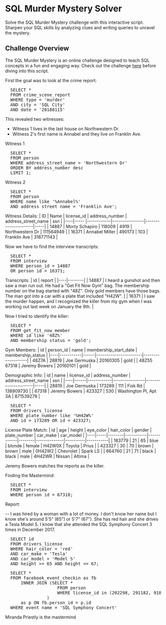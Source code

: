 # SQL Murder Mystery Solver

Solve the SQL Murder Mystery challenge with this interactive script. Sharpen your SQL skills by analyzing clues and writing queries to unravel the mystery.

## Challenge Overview

The SQL Murder Mystery is an online challenge designed to teach SQL concepts in a fun and engaging way. Check out the challenge [here](https://mystery.knightlab.com/) before diving into this script.

First the goal was to look at the crime report:

<pre>
  SELECT *
  FROM crime_scene_report
  WHERE type = 'murder'
  AND city = 'SQL City'
  AND date = '20180115'
</pre>
  
This revealed two witnesses:
*  Witness 1 lives in the last house on Northwestern Dr.
*  Witness 2's first name is Annabel and they live on Franklin Ave.

Witness 1
<pre>
  SELECT *
  FROM person
  WHERE address_street_name = 'Northwestern Dr'
  ORDER BY address_number desc
  LIMIT 1;
</pre>

Witness 2
<pre>
  SELECT *
  FROM person
  WHERE name like '%Annabel%'
  AND address_street_name = 'Franklin Ave';
</pre>

Witness Details:
| ID | Name | license_id | address_number | address_street_name | ssn |
|----|----- |------------|----------------|---------------------|-----|
| 14887 | Morty Schapiro | 118009 | 4919 | Northwestern Dr | 111564949 |
| 16371	| Annabel Miller | 490173 | 103 | Franklin Ave | 318771143 |

Now we have to find the interview transcripts:

<pre>
  SELECT *
  FROM interview
  WHERE person_id = 14887 
  OR person_id = 16371;
</pre>

Transcripts:
| id | report |
|----|--------|
| 14887 | I heard a gunshot and then saw a man run out. He had a "Get Fit Now Gym" bag. The membership number on the bag started with "48Z". Only gold members have those bags. The man got into a car with a plate that included "H42W". |
| 16371 | I saw the murder happen, and I recognized the killer from my gym when I was working out last week on January the 9th. |

Now I tried to identify the killer:
<pre>
  SELECT *
  FROM get_fit_now_member
  WHERE id like '48Z%'
  AND membership_status = 'gold';
</pre>

Gym Members:
| id | person_id | name | membership_start_date | membership_status |
|----|-----------|------|-----------------------|-------------------|
| 48Z7A	| 28819 | Joe Germuska | 20160305 | gold |
| 48Z55	67318 | Jeremy Bowers | 20160101 | gold |

Demographic Info:
| id | name	| license_id | address_number | address_street_name | ssn |
|----|------|------------|----------------|---------------------|-----|
| 28819 | Joe Germuska | 173289 | 111 | Fisk Rd | 138909730 |
| 67318	| Jeremy Bowers |	423327 | 530 | Washington Pl, Apt 3A | 871539279 |

<pre>
  SELECT *
  FROM drivers_license
  WHERE plate_number like '%H42W%'
  AND id = 173289 OR id = 423327;
</pre>

License Plate Match:
| id | age | height	| eye_color |	hair_color | gender | plate_number | car_make | car_model |
|----|-----|--------|-----------|------------|--------|--------------|----------|-----------|
| 183779 | 21	| 65	| blue | blonde	| female | H42W0X | Toyota | Prius |
| 423327 | 30	| 70	| brown | brown | male | 0H42W2 | Chevrolet | Spark LS |
| 664760 | 21 | 71	| black	| black | male | 4H42WR	| Nissan | Altima |

Jeremy Bowers matches the reports as the killer.

Finding the Mastermind:
<pre>
  SELECT *
  FROM interview
  WHERE person_id = 67318;
</pre>

Report:

-- I was hired by a woman with a lot of money. I don't know her name but I know she's around 5'5" (65") or 5'7" (67"). She has red hair and she drives a Tesla Model S. I know that she attended the SQL Symphony Concert 3 times in December 2017. 

<pre>
  SELECT id
  FROM drivers_license
  WHERE hair_color = 'red'
  AND car_make = 'Tesla'
  AND car_model = 'Model S'
  AND height >= 65 AND height <= 67;
</pre>

<pre>
  SELECT *
  FROM facebook_event_checkin as fb
	  INNER JOIN (SELECT *
					FROM person
					WHERE license_id in (202298, 291182, 918773) 
				)
	  as p ON fb.person_id = p.id
  WHERE event_name = 'SQL Symphony Concert'
</pre>

Miranda Priestly is the mastermind



